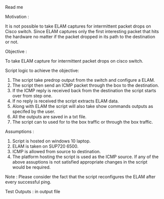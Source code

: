Read me


Motivation :

It is not possible to take ELAM captures for intermittent packet drops on Cisco switch.
Since ELAM captures only the first interesting packet that hits the hardware no matter if the packet dropped in its path to the destination or not.

Objective :

To take ELAM capture for intermittent packet drops on cisco switch.


Script logic to achieve the objective:
1) The script take predrop output from the switch and configure a ELAM.
2) The script then send an ICMP packet through the box to the destination.
3) If the ICMP reply is received back from the destination the script starts over from step one.
4) If no reply is received the script extracts ELAM data.
5) Along with ELAM the script will also take show commands outputs as specifed by the user.
6) All the outputs are saved in a txt file.
7) The script can to used for to the box traffic or through the box traffic.

Assumptions :
1) Script is hosted on windows 10 laptop.
2) ELAM is taken on SUP720 6500.
3) ICMP is allowed from source to destination.
4) The platform hosting the script is used as the ICMP source.
If any of the above assuptions is not satisfied appropriate changes in the script would be required.

Note : Please consider the fact that the script reconfigures the ELAM after every successful ping.

Test Outputs : in output file

